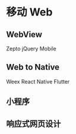 # 移动 Web
## WebView
Zepto 
jQuery Mobile

## Web to Native
Weex
React Native
Flutter

## 小程序

## 响应式网页设计